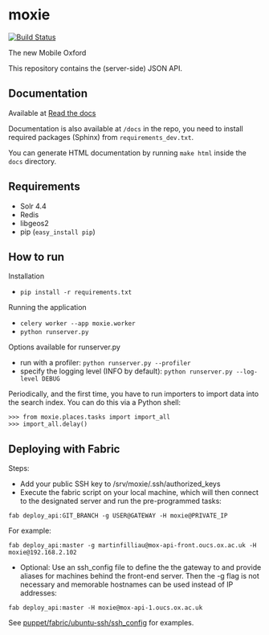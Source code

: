 moxie
=====

[![Build Status](https://secure.travis-ci.org/ox-it/moxie.png)](http://travis-ci.org/ox-it/moxie)



The new Mobile Oxford

This repository contains the (server-side) JSON API.

Documentation
-------------

Available at [Read the docs](http://moxie.readthedocs.org/en/latest/)

Documentation is also available at `/docs` in the repo, you need to install required packages (Sphinx) from `requirements_dev.txt`.

You can generate HTML documentation by running `make html` inside the `docs` directory.

Requirements
------------

* Solr 4.4
* Redis
* libgeos2
* pip (`easy_install pip`)

How to run
----------

Installation

* `pip install -r requirements.txt`

Running the application

* `celery worker --app moxie.worker`
* `python runserver.py`

Options available for runserver.py

* run with a profiler: `python runserver.py --profiler`
* specify the logging level (INFO by default): `python runserver.py --log-level DEBUG`

Periodically, and the first time, you have to run importers to import data into the search index.
You can do this via a Python shell:

    >>> from moxie.places.tasks import import_all
    >>> import_all.delay()

Deploying with Fabric
---------------------

Steps:

* Add your public SSH key to /srv/moxie/.ssh/authorized_keys
* Execute the fabric script on your local machine, which will then connect to the designated server and run the pre-programmed tasks:

 `fab deploy_api:GIT_BRANCH -g USER@GATEWAY -H moxie@PRIVATE_IP`

 For example: 

 `fab deploy_api:master -g martinfilliau@mox-api-front.oucs.ox.ac.uk -H moxie@192.168.2.102`

* Optional: Use an ssh_config file to define the the gateway to and provide aliases for machines behind the front-end server. Then the -g flag is not necessary and memorable hostnames can be used instead of IP addresses:

 `fab deploy_api:master -H moxie@mox-api-1.oucs.ox.ac.uk`

 See [puppet/fabric/ubuntu-ssh/ssh_config](https://github.com/ox-it/puppet/blob/master/fabric/ubuntu-ssh/ssh_config) for examples.